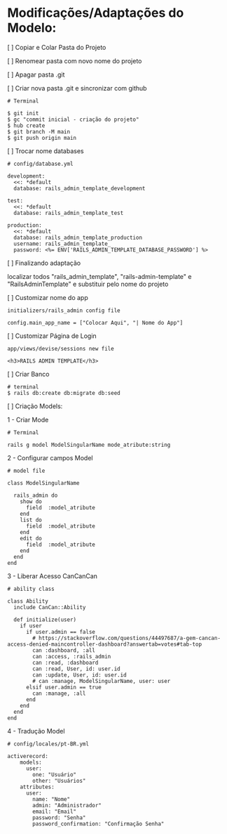 # Modificações/Adaptações do Modelo:

[ ] Copiar e Colar Pasta do Projeto

[ ] Renomear pasta com novo nome do projeto

[ ] Apagar pasta .git

[ ] Criar nova pasta .git e sincronizar com github

```
# Terminal

$ git init
$ gc "commit inicial - criação do projeto"
$ hub create
$ git branch -M main
$ git push origin main
```

[ ] Trocar nome databases

```
# config/database.yml

development:
  <<: *default
  database: rails_admin_template_development

test:
  <<: *default
  database: rails_admin_template_test

production:
  <<: *default
  database: rails_admin_template_production
  username: rails_admin_template_
  password: <%= ENV['RAILS_ADMIN_TEMPLATE_DATABASE_PASSWORD'] %>
```

[ ] Finalizando adaptação

localizar todos "rails_admin_template", "rails-admin-template" e "RailsAdminTemplate" e substituir pelo nome do projeto

[ ] Customizar nome do app

```
initializers/rails_admin config file

config.main_app_name = ["Colocar Aqui", "| Nome do App"]
```

[ ] Customizar Página de Login

```
app/views/devise/sessions new file

<h3>RAILS ADMIN TEMPLATE</h3>
```

[ ] Criar Banco

```
# terminal
$ rails db:create db:migrate db:seed
```

[ ] Criação Models:

1 - Criar Mode

```
# Terminal

rails g model ModelSingularName mode_atribute:string
```

2 - Configurar campos Model

```
# model file

class ModelSingularName

  rails_admin do
    show do
      field  :model_atribute
    end
    list do
      field  :model_atribute
    end
    edit do
      field  :model_atribute
    end
  end
end
```

3 - Liberar Acesso CanCanCan

```
# ability class

class Ability
  include CanCan::Ability

  def initialize(user)
    if user
      if user.admin == false
        # https://stackoverflow.com/questions/44497687/a-gem-cancan-access-denied-maincontroller-dashboard?answertab=votes#tab-top
        can :dashboard, :all
        can :access, :rails_admin
        can :read, :dashboard
        can :read, User, id: user.id
        can :update, User, id: user.id
        # can :manage, ModelSingularName, user: user
      elsif user.admin == true
        can :manage, :all
      end
    end
  end
end
```

4 - Tradução Model

```
# config/locales/pt-BR.yml

activerecord:
    models:
      user:
        one: "Usuário"
        other: "Usuários"
    attributes:
      user:
        name: "Nome"
        admin: "Administrador"
        email: "Email"
        password: "Senha"
        password_confirmation: "Confirmação Senha"

```
